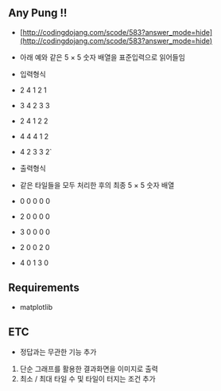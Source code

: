 ## Any Pung !!

* [http://codingdojang.com/scode/583?answer_mode=hide](http://codingdojang.com/scode/583?answer_mode=hide)

* 아래 예와 같은 5 × 5 숫자 배열을 표준입력으로 읽어들임
* 입력형식
 * 2 4 1 2 1
 * 3 4 2 3 3
 * 2 4 1 2 2
 * 4 4 4 1 2
 * 4 2 3 3 2`

* 출력형식
 * 같은 타일들을 모두 처리한 후의 최종 5 × 5 숫자 배열
 * 0 0 0 0 0
 * 2 0 0 0 0
 * 3 0 0 0 0
 * 2 0 0 2 0
 * 4 0 1 3 0


## Requirements

* matplotlib


## ETC

* 정답과는 무관한 기능 추가
 1. 단순 그래프를 활용한 결과화면을 이미지로 출력
 1. 최소 / 최대 타일 수 및 타일이 터지는 조건 추가
 